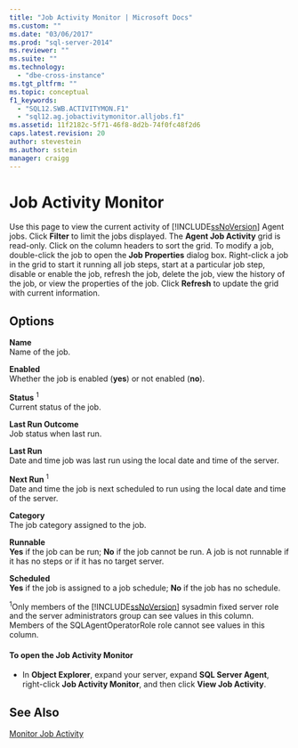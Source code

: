 ```yaml
---
title: "Job Activity Monitor | Microsoft Docs"
ms.custom: ""
ms.date: "03/06/2017"
ms.prod: "sql-server-2014"
ms.reviewer: ""
ms.suite: ""
ms.technology: 
  - "dbe-cross-instance"
ms.tgt_pltfrm: ""
ms.topic: conceptual
f1_keywords: 
  - "SQL12.SWB.ACTIVITYMON.F1"
  - "sql12.ag.jobactivitymonitor.alljobs.f1"
ms.assetid: 11f2182c-5f71-46f8-8d2b-74f0fc48f2d6
caps.latest.revision: 20
author: stevestein
ms.author: sstein
manager: craigg
---
```

# Job Activity Monitor
  Use this page to view the current activity of [!INCLUDE[ssNoVersion](../../includes/ssnoversion-md.md)] Agent jobs. Click **Filter** to limit the jobs displayed. The **Agent Job Activity** grid is read-only. Click on the column headers to sort the grid. To modify a job, double-click the job to open the **Job Properties** dialog box. Right-click a job in the grid to start it running all job steps, start at a particular job step, disable or enable the job, refresh the job, delete the job, view the history of the job, or view the properties of the job. Click **Refresh** to update the grid with current information.  
  
## Options  
 **Name**  
 Name of the job.  
  
 **Enabled**  
 Whether the job is enabled (**yes**) or not enabled (**no**).  
  
 **Status** <sup>1</sup>  
 Current status of the job.  
  
 **Last Run Outcome**  
 Job status when last run.  
  
 **Last Run**  
 Date and time job was last run using the local date and time of the server.  
  
 **Next Run** <sup>1</sup>  
 Date and time the job is next scheduled to run using the local date and time of the server.  
  
 **Category**  
 The job category assigned to the job.  
  
 **Runnable**  
 **Yes** if the job can be run; **No** if the job cannot be run. A job is not runnable if it has no steps or if it has no target server.  
  
 **Scheduled**  
 **Yes** if the job is assigned to a job schedule; **No** if the job has no schedule.  
  
 <sup>1</sup>Only members of the [!INCLUDE[ssNoVersion](../../includes/ssnoversion-md.md)] sysadmin fixed server role and the server administrators group can see values in this column. Members of the SQLAgentOperatorRole role cannot see values in this column.  
  
#### To open the Job Activity Monitor  
  
-   In **Object Explorer**, expand your server, expand **SQL Server Agent**, right-click **Job Activity Monitor**, and then click **View Job Activity**.  
  
## See Also  
 [Monitor Job Activity](monitor-job-activity.md)  
  
  
